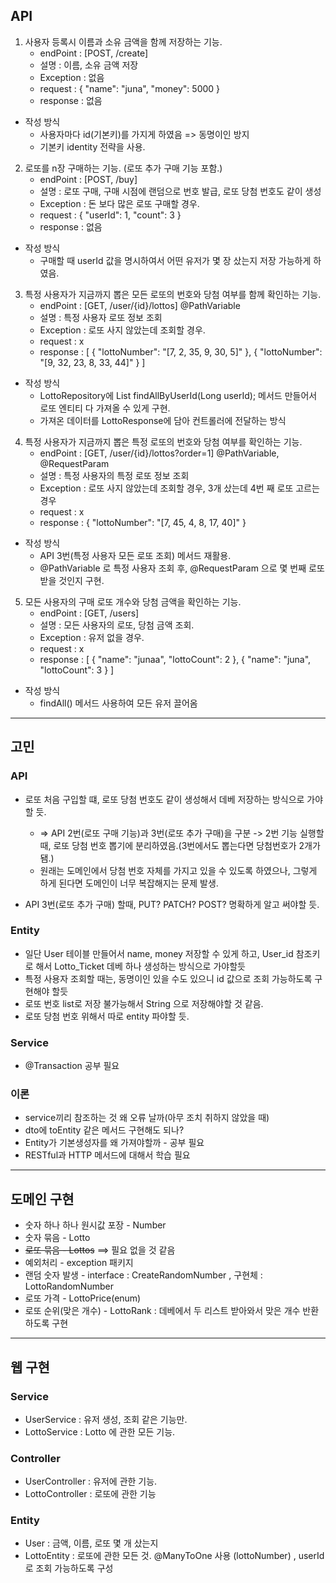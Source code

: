 ## API

1. 사용자 등록시 이름과 소유 금액을 함께 저장하는 기능.
   * endPoint : [POST, /create]
   * 설명 : 이름, 소유 금액 저장
   * Exception : 없음
   * request :
     {
     "name": "juna",
     "money": 5000
     }
   * response : 없음
   
* 작성 방식
  * 사용자마다 id(기본키)를 가지게 하였음 => 동명이인 방지
  * 기본키 identity 전략을 사용.

2. 로또를 n장 구매하는 기능. (로또 추가 구매 기능 포함.)
   * endPoint : [POST, /buy]
   * 설명 : 로또 구매, 구매 시점에 랜덤으로 번호 발급, 로또 당첨 번호도 같이 생성
   * Exception : 돈 보다 많은 로또 구매할 경우.
   * request :
     {
     "userId": 1,
     "count": 3
     }
   * response : 없음

* 작성 방식
    * 구매할 때 userId 값을 명시하여서 어떤 유저가 몇 장 샀는지 저장 가능하게 하였음.

3. 특정 사용자가 지금까지 뽑은 모든 로또의 번호와 당첨 여부를 함께 확인하는 기능.
    * endPoint : [GET, /user/{id}/lottos] @PathVariable
    * 설명 : 특정 사용자 로또 정보 조회
    * Exception : 로또 사지 않았는데 조회할 경우.
    * request : x 
    * response :
      [
      {
      "lottoNumber": "[7, 2, 35, 9, 30, 5]"
      },
      {
      "lottoNumber": "[9, 32, 23, 8, 33, 44]"
      }
      ]
   
* 작성 방식
  * LottoRepository에 List<LottoEntity-> findAllByUserId(Long userId); 메서드 만들어서 로또 엔티티 다 가져올 수 있게 구현.
  * 가져온 데이터를 LottoResponse에 담아 컨트롤러에 전달하는 방식

4. 특정 사용자가 지금까지 뽑은 특정 로또의 번호와 당첨 여부를 확인하는 기능.
    * endPoint : [GET, /user/{id}/lottos?order=1] @PathVariable, @RequestParam
    * 설명 : 특정 사용자의 특정 로또 정보 조회
    * Exception : 로또 사지 않았는데 조회할 경우, 3개 샀는데 4번 째 로또 고르는 경우
    * request : x
    * response :
      {
      "lottoNumber": "[7, 45, 4, 8, 17, 40]"
      }
   
* 작성 방식
  * API 3번(특정 사용자 모든 로또 조회) 메서드 재활용.
  * @PathVariable 로 특정 사용자 조회 후, @RequestParam 으로 몇 번째 로또 받을 것인지 구현.

5. 모든 사용자의 구매 로또 개수와 당첨 금액을 확인하는 기능.
   * endPoint : [GET, /users] 
   * 설명 : 모든 사용자의 로또, 당첨 금액 조회.
   * Exception : 유저 없을 경우.
   * request : x
   * response :
     [
     {
     "name": "junaa",
     "lottoCount": 2
     },
     {
     "name": "juna",
     "lottoCount": 3
     }
     ]

* 작성 방식
  * findAll() 메서드 사용하여 모든 유저 끌어옴

---
## 고민

### API 
* 로또 처음 구입할 떄, 로또 당첨 번호도 같이 생성해서 데베 저장하는 방식으로 가야할 듯.
  * => API 2번(로또 구매 기능)과 3번(로또 추가 구매)을 구분 -> 2번 기능 실행할 때, 로또 당첨 번호 뽑기에 분리하였음.(3번에서도 뽑는다면 당첨번호가 2개가 됌.)
  * 원래는 도메인에서 당첨 번호 자체를 가지고 있을 수 있도록 하였으나, 그렇게 하게 된다면 도메인이 너무 복잡해지는 문제 발생.
  
* API 3번(로또 추가 구매) 할때, PUT? PATCH? POST? 명확하게 알고 써야할 듯.

### Entity
* 일단 User 테이블 만들어서 name, money 저장할 수 있게 하고, User_id 참조키로 해서 Lotto_Ticket 데베 하나 생성하는 방식으로 가야할듯
* 특정 사용자 조회할 때는, 동명이인 있을 수도 있으니 id 값으로 조회 가능하도록 구현해야 할듯
* 로또 번호 list로 저장 불가능해서 String 으로 저장해야할 것 같음.
* 로또 당첨 번호 위해서 따로 entity 파야할 듯.

### Service
* @Transaction 공부 필요

### 이론
* service끼리 참조하는 것 왜 오류 날까(아무 조치 취하지 않았을 때)
* dto에 toEntity 같은 메서드 구현해도 되나?
* Entity가 기본생성자를 왜 가져야할까 - 공부 필요
* RESTful과 HTTP 메서드에 대해서 학습 필요


---
## 도메인 구현

* 숫자 하나 하나 원시값 포장 - Number
* 숫자 묶음 - Lotto
* ~~로또 묶음 - Lottos~~ ==> 필요 없을 것 같음
* 예외처리 - exception 패키지
* 랜덤 숫자 발생 - interface : CreateRandomNumber , 구현체 : LottoRandomNumber
* 로또 가격 - LottoPrice(enum)
* 로또 순위(맞은 개수) - LottoRank : 데베에서 두 리스트 받아와서 맞은 개수 반환하도록 구현

---
## 웹 구현

### Service

* UserService : 유저 생성, 조회 같은 기능만.
* LottoService : Lotto 에 관한 모든 기능.

### Controller

* UserController : 유저에 관한 기능.
* LottoController : 로또에 관한 기능

### Entity

* User : 금액, 이름, 로또 몇 개 샀는지
* LottoEntity : 로또에 관한 모든 것. @ManyToOne 사용 (lottoNumber) , userId 로 조회 가능하도록 구성

